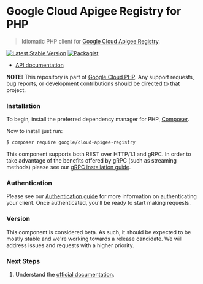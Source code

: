 # Google Cloud Apigee Registry for PHP

> Idiomatic PHP client for [Google Cloud Apigee Registry](https://cloud.google.com/apigee/docs/api-hub/get-started-registry-api).

[![Latest Stable Version](https://poser.pugx.org/google/cloud-apigee-registry/v/stable)](https://packagist.org/packages/google/cloud-apigee-registry) [![Packagist](https://img.shields.io/packagist/dm/google/cloud-apigee-registry.svg)](https://packagist.org/packages/google/cloud-apigee-registry)

* [API documentation](https://cloud.google.com/php/docs/reference/cloud-apigee-registry/latest)

**NOTE:** This repository is part of [Google Cloud PHP](https://github.com/googleapis/google-cloud-php). Any
support requests, bug reports, or development contributions should be directed to
that project.

### Installation

To begin, install the preferred dependency manager for PHP, [Composer](https://getcomposer.org/).

Now to install just run:

```sh
$ composer require google/cloud-apigee-registry
```

This component supports both REST over HTTP/1.1 and gRPC. In order to take advantage of the benefits offered by gRPC (such as streaming methods)
please see our [gRPC installation guide](https://cloud.google.com/php/grpc).

### Authentication

Please see our [Authentication guide](https://github.com/googleapis/google-cloud-php/blob/main/AUTHENTICATION.md) for more information
on authenticating your client. Once authenticated, you'll be ready to start making requests.

### Version

This component is considered beta. As such, it should be expected to be mostly
stable and we're working towards a release candidate. We will address issues
and requests with a higher priority.

### Next Steps

1. Understand the [official documentation](https://cloud.google.com/apigee/docs/api-hub/get-started-registry-api).
